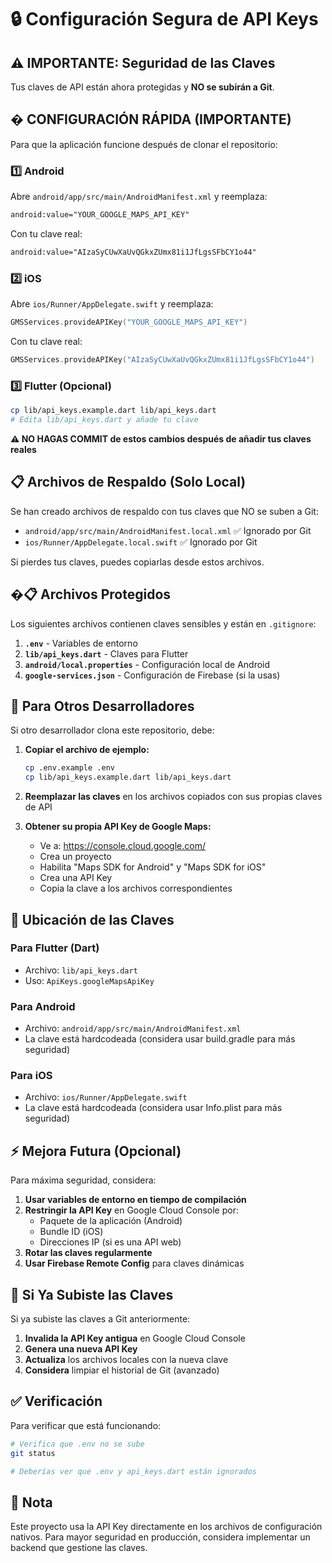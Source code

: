 # 🔒 Configuración Segura de API Keys

## ⚠️ IMPORTANTE: Seguridad de las Claves

Tus claves de API están ahora protegidas y **NO se subirán a Git**.

## � CONFIGURACIÓN RÁPIDA (IMPORTANTE)

Para que la aplicación funcione después de clonar el repositorio:

### 1️⃣ Android
Abre `android/app/src/main/AndroidManifest.xml` y reemplaza:
```xml
android:value="YOUR_GOOGLE_MAPS_API_KEY"
```
Con tu clave real:
```xml
android:value="AIzaSyCUwXaUvQGkxZUmx81i1JfLgsSFbCY1o44"
```

### 2️⃣ iOS
Abre `ios/Runner/AppDelegate.swift` y reemplaza:
```swift
GMSServices.provideAPIKey("YOUR_GOOGLE_MAPS_API_KEY")
```
Con tu clave real:
```swift
GMSServices.provideAPIKey("AIzaSyCUwXaUvQGkxZUmx81i1JfLgsSFbCY1o44")
```

### 3️⃣ Flutter (Opcional)
```bash
cp lib/api_keys.example.dart lib/api_keys.dart
# Edita lib/api_keys.dart y añade tu clave
```

**⚠️ NO HAGAS COMMIT de estos cambios después de añadir tus claves reales**

## 📋 Archivos de Respaldo (Solo Local)

Se han creado archivos de respaldo con tus claves que NO se suben a Git:
- `android/app/src/main/AndroidManifest.local.xml` ✅ Ignorado por Git
- `ios/Runner/AppDelegate.local.swift` ✅ Ignorado por Git

Si pierdes tus claves, puedes copiarlas desde estos archivos.

## �📋 Archivos Protegidos

Los siguientes archivos contienen claves sensibles y están en `.gitignore`:

1. **`.env`** - Variables de entorno
2. **`lib/api_keys.dart`** - Claves para Flutter
3. **`android/local.properties`** - Configuración local de Android
4. **`google-services.json`** - Configuración de Firebase (si la usas)

## 🚀 Para Otros Desarrolladores

Si otro desarrollador clona este repositorio, debe:

1. **Copiar el archivo de ejemplo:**
   ```bash
   cp .env.example .env
   cp lib/api_keys.example.dart lib/api_keys.dart
   ```

2. **Reemplazar las claves** en los archivos copiados con sus propias claves de API

3. **Obtener su propia API Key de Google Maps:**
   - Ve a: https://console.cloud.google.com/
   - Crea un proyecto
   - Habilita "Maps SDK for Android" y "Maps SDK for iOS"
   - Crea una API Key
   - Copia la clave a los archivos correspondientes

## 📍 Ubicación de las Claves

### Para Flutter (Dart)
- Archivo: `lib/api_keys.dart`
- Uso: `ApiKeys.googleMapsApiKey`

### Para Android
- Archivo: `android/app/src/main/AndroidManifest.xml`
- La clave está hardcodeada (considera usar build.gradle para más seguridad)

### Para iOS
- Archivo: `ios/Runner/AppDelegate.swift`
- La clave está hardcodeada (considera usar Info.plist para más seguridad)

## ⚡ Mejora Futura (Opcional)

Para máxima seguridad, considera:

1. **Usar variables de entorno en tiempo de compilación**
2. **Restringir la API Key** en Google Cloud Console por:
   - Paquete de la aplicación (Android)
   - Bundle ID (iOS)
   - Direcciones IP (si es una API web)
3. **Rotar las claves regularmente**
4. **Usar Firebase Remote Config** para claves dinámicas

## 🔄 Si Ya Subiste las Claves

Si ya subiste las claves a Git anteriormente:

1. **Invalida la API Key antigua** en Google Cloud Console
2. **Genera una nueva API Key**
3. **Actualiza** los archivos locales con la nueva clave
4. **Considera** limpiar el historial de Git (avanzado)

## ✅ Verificación

Para verificar que está funcionando:

```bash
# Verifica que .env no se sube
git status

# Deberías ver que .env y api_keys.dart están ignorados
```

## 📝 Nota

Este proyecto usa la API Key directamente en los archivos de configuración nativos.
Para mayor seguridad en producción, considera implementar un backend que gestione las claves.
